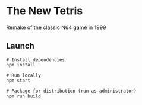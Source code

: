 # The New Tetris

Remake of the classic N64 game in 1999

## Launch

    # Install dependencies
    npm install

    # Run locally
    npm start

    # Package for distribution (run as administrator)
    npm run build
